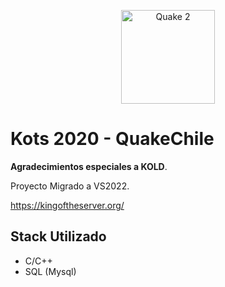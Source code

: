 <p align="center">
  <img src="https://ia800909.us.archive.org/6/items/Quakeii-icon/Quake2.png" width="150" height="150" alt="Quake 2" />
</p>

# Kots 2020 - QuakeChile
**Agradecimientos especiales a KOLD**.

Proyecto Migrado a VS2022.</p>

https://kingoftheserver.org/

## Stack Utilizado
* C/C++
* SQL (Mysql)
